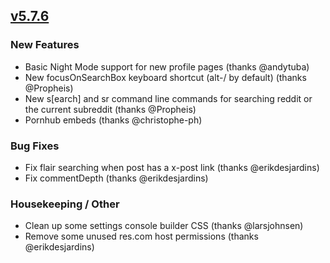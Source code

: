 ## [v5.7.6](https://github.com/honestbleeps/Reddit-Enhancement-Suite/releases/v5.7.6)


### New Features

- Basic Night Mode support for new profile pages (thanks @andytuba)
- New focusOnSearchBox keyboard shortcut (alt-/ by default) (thanks @Propheis)
- New s[earch] and sr command line commands for searching reddit or the current subreddit (thanks @Propheis)
- Pornhub embeds (thanks @christophe-ph)

### Bug Fixes

- Fix flair searching when post has a x-post link (thanks @erikdesjardins)
- Fix commentDepth (thanks @erikdesjardins)

### Housekeeping / Other

- Clean up some settings console builder CSS (thanks @larsjohnsen)
- Remove some unused res.com host permissions (thanks @erikdesjardins)
